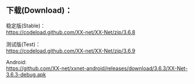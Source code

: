 
## 下载(Download)：
稳定版(Stable)：  
https://codeload.github.com/XX-net/XX-Net/zip/3.6.8


测试版(Test)：  
https://codeload.github.com/XX-net/XX-Net/zip/3.6.9


Android:  
https://github.com/XX-net/xxnet-android/releases/download/3.6.3/XX-Net-3.6.3-debug.apk

